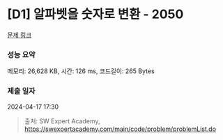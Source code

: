 # [D1] 알파벳을 숫자로 변환 - 2050 

[문제 링크](https://swexpertacademy.com/main/code/problem/problemDetail.do?contestProbId=AV5QLGxKAzQDFAUq) 

### 성능 요약

메모리: 26,628 KB, 시간: 126 ms, 코드길이: 265 Bytes

### 제출 일자

2024-04-17 17:30



> 출처: SW Expert Academy, https://swexpertacademy.com/main/code/problem/problemList.do